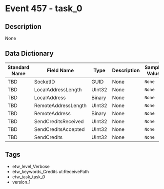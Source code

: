 # Event 457 - task_0

## Description
None

## Data Dictionary
|Standard Name|Field Name|Type|Description|Sample Value|
|---|---|---|---|---|
|TBD|SocketID|GUID|None|`None`|
|TBD|LocalAddressLength|UInt32|None|`None`|
|TBD|LocalAddress|Binary|None|`None`|
|TBD|RemoteAddressLength|UInt32|None|`None`|
|TBD|RemoteAddress|Binary|None|`None`|
|TBD|SendCreditsReceived|UInt32|None|`None`|
|TBD|SendCreditsAccepted|UInt32|None|`None`|
|TBD|SendCredits|UInt32|None|`None`|

## Tags
* etw_level_Verbose
* etw_keywords_Credits ut:ReceivePath
* etw_task_task_0
* version_1